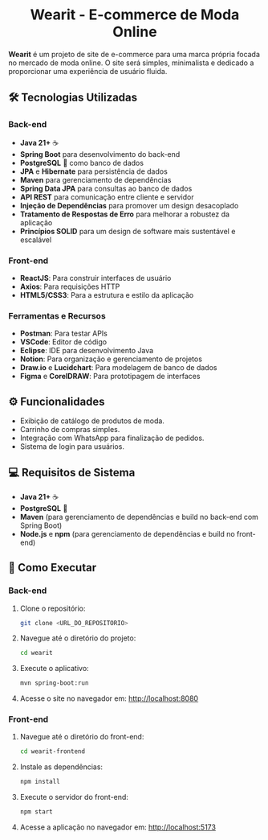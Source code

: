 <h1 align="center"> Wearit - E-commerce de Moda Online</h1>

**Wearit** é um projeto de site de e-commerce para uma marca própria focada no mercado de moda online. O site será simples, minimalista e dedicado a proporcionar uma experiência de usuário fluida.

## 🛠️ Tecnologias Utilizadas

### Back-end
- **Java 21+** ☕
- **Spring Boot** para desenvolvimento do back-end
- **PostgreSQL** 🐘 como banco de dados
- **JPA** e **Hibernate** para persistência de dados
- **Maven** para gerenciamento de dependências
- **Spring Data JPA** para consultas ao banco de dados
- **API REST** para comunicação entre cliente e servidor
- **Injeção de Dependências** para promover um design desacoplado
- **Tratamento de Respostas de Erro** para melhorar a robustez da aplicação
- **Princípios SOLID** para um design de software mais sustentável e escalável

### Front-end
- **ReactJS**: Para construir interfaces de usuário
- **Axios**: Para requisições HTTP
- **HTML5/CSS3**: Para a estrutura e estilo da aplicação

### Ferramentas e Recursos
- **Postman**: Para testar APIs
- **VSCode**: Editor de código
- **Eclipse**: IDE para desenvolvimento Java
- **Notion**: Para organização e gerenciamento de projetos
- **Draw.io** e **Lucidchart**: Para modelagem de banco de dados
- **Figma** e **CorelDRAW**: Para prototipagem de interfaces

## ⚙️ Funcionalidades

- Exibição de catálogo de produtos de moda.
- Carrinho de compras simples.
- Integração com WhatsApp para finalização de pedidos.
- Sistema de login para usuários.

## 💻 Requisitos de Sistema

- **Java 21+** ☕
- **PostgreSQL** 🐘
- **Maven** (para gerenciamento de dependências e build no back-end com Spring Boot)
- **Node.js** e **npm** (para gerenciamento de dependências e build no front-end)

## 🚀 Como Executar

### Back-end
1. Clone o repositório:  
   ```bash
   git clone <URL_DO_REPOSITORIO>
   ```

2. Navegue até o diretório do projeto:  
   ```bash
   cd wearit
   ```

3. Execute o aplicativo:  
   ```bash
   mvn spring-boot:run
   ```

4. Acesse o site no navegador em: [http://localhost:8080](http://localhost:8080)

### Front-end
1. Navegue até o diretório do front-end:  
   ```bash
   cd wearit-frontend
   ```

2. Instale as dependências:  
   ```bash
   npm install
   ```

3. Execute o servidor do front-end:  
   ```bash
   npm start
   ```

4. Acesse a aplicação no navegador em: [http://localhost:5173](http://localhost:5173)
